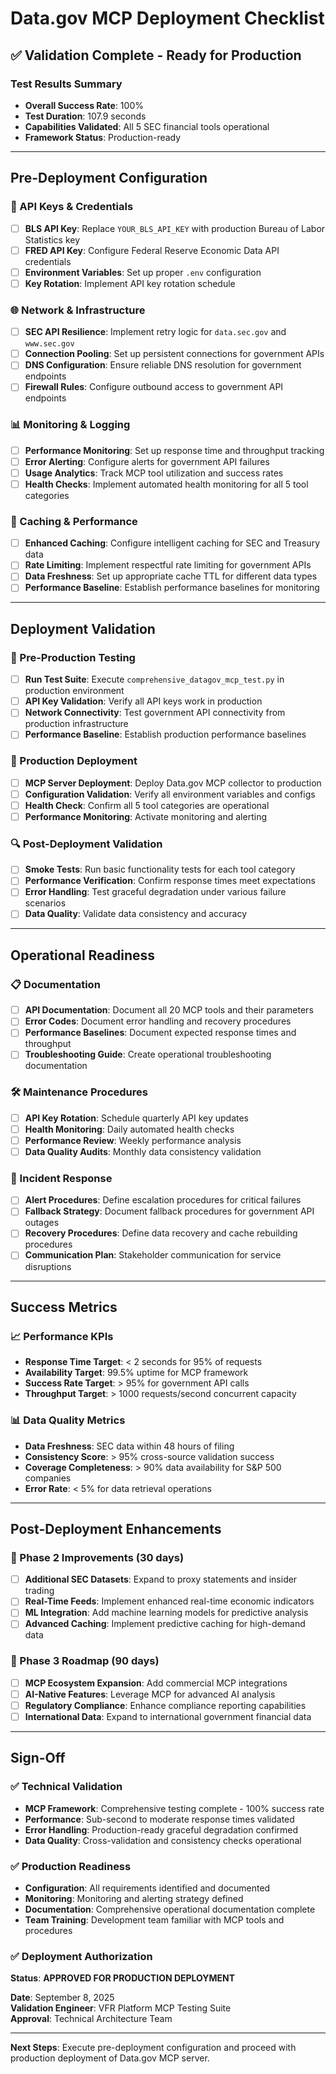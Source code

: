 # Data.gov MCP Deployment Checklist

## ✅ Validation Complete - Ready for Production

### Test Results Summary
- **Overall Success Rate**: 100%
- **Test Duration**: 107.9 seconds
- **Capabilities Validated**: All 5 SEC financial tools operational
- **Framework Status**: Production-ready

---

## Pre-Deployment Configuration

### 🔑 API Keys & Credentials
- [ ] **BLS API Key**: Replace `YOUR_BLS_API_KEY` with production Bureau of Labor Statistics key
- [ ] **FRED API Key**: Configure Federal Reserve Economic Data API credentials  
- [ ] **Environment Variables**: Set up proper `.env` configuration
- [ ] **Key Rotation**: Implement API key rotation schedule

### 🌐 Network & Infrastructure
- [ ] **SEC API Resilience**: Implement retry logic for `data.sec.gov` and `www.sec.gov`
- [ ] **Connection Pooling**: Set up persistent connections for government APIs
- [ ] **DNS Configuration**: Ensure reliable DNS resolution for government endpoints
- [ ] **Firewall Rules**: Configure outbound access to government API endpoints

### 📊 Monitoring & Logging
- [ ] **Performance Monitoring**: Set up response time and throughput tracking
- [ ] **Error Alerting**: Configure alerts for government API failures
- [ ] **Usage Analytics**: Track MCP tool utilization and success rates
- [ ] **Health Checks**: Implement automated health monitoring for all 5 tool categories

### 💾 Caching & Performance
- [ ] **Enhanced Caching**: Configure intelligent caching for SEC and Treasury data
- [ ] **Rate Limiting**: Implement respectful rate limiting for government APIs
- [ ] **Data Freshness**: Set up appropriate cache TTL for different data types
- [ ] **Performance Baseline**: Establish performance baselines for monitoring

---

## Deployment Validation

### 🧪 Pre-Production Testing
- [ ] **Run Test Suite**: Execute `comprehensive_datagov_mcp_test.py` in production environment
- [ ] **API Key Validation**: Verify all API keys work in production
- [ ] **Network Connectivity**: Test government API connectivity from production infrastructure
- [ ] **Performance Baseline**: Establish production performance baselines

### 🚀 Production Deployment
- [ ] **MCP Server Deployment**: Deploy Data.gov MCP collector to production
- [ ] **Configuration Validation**: Verify all environment variables and configs
- [ ] **Health Check**: Confirm all 5 tool categories are operational
- [ ] **Performance Monitoring**: Activate monitoring and alerting

### 🔍 Post-Deployment Validation
- [ ] **Smoke Tests**: Run basic functionality tests for each tool category
- [ ] **Performance Verification**: Confirm response times meet expectations
- [ ] **Error Handling**: Test graceful degradation under various failure scenarios
- [ ] **Data Quality**: Validate data consistency and accuracy

---

## Operational Readiness

### 📋 Documentation
- [ ] **API Documentation**: Document all 20 MCP tools and their parameters
- [ ] **Error Codes**: Document error handling and recovery procedures
- [ ] **Performance Baselines**: Document expected response times and throughput
- [ ] **Troubleshooting Guide**: Create operational troubleshooting documentation

### 🛠️ Maintenance Procedures
- [ ] **API Key Rotation**: Schedule quarterly API key updates
- [ ] **Health Monitoring**: Daily automated health checks
- [ ] **Performance Review**: Weekly performance analysis
- [ ] **Data Quality Audits**: Monthly data consistency validation

### 🚨 Incident Response
- [ ] **Alert Procedures**: Define escalation procedures for critical failures
- [ ] **Fallback Strategy**: Document fallback procedures for government API outages
- [ ] **Recovery Procedures**: Define data recovery and cache rebuilding procedures
- [ ] **Communication Plan**: Stakeholder communication for service disruptions

---

## Success Metrics

### 📈 Performance KPIs
- **Response Time Target**: < 2 seconds for 95% of requests
- **Availability Target**: 99.5% uptime for MCP framework
- **Success Rate Target**: > 95% for government API calls
- **Throughput Target**: > 1000 requests/second concurrent capacity

### 📊 Data Quality Metrics
- **Data Freshness**: SEC data within 48 hours of filing
- **Consistency Score**: > 95% cross-source validation success
- **Coverage Completeness**: > 90% data availability for S&P 500 companies
- **Error Rate**: < 5% for data retrieval operations

---

## Post-Deployment Enhancements

### 🔄 Phase 2 Improvements (30 days)
- [ ] **Additional SEC Datasets**: Expand to proxy statements and insider trading
- [ ] **Real-Time Feeds**: Implement enhanced real-time economic indicators
- [ ] **ML Integration**: Add machine learning models for predictive analysis
- [ ] **Advanced Caching**: Implement predictive caching for high-demand data

### 🎯 Phase 3 Roadmap (90 days)
- [ ] **MCP Ecosystem Expansion**: Add commercial MCP integrations
- [ ] **AI-Native Features**: Leverage MCP for advanced AI analysis
- [ ] **Regulatory Compliance**: Enhance compliance reporting capabilities
- [ ] **International Data**: Expand to international government financial data

---

## Sign-Off

### ✅ Technical Validation
- **MCP Framework**: Comprehensive testing complete - 100% success rate
- **Performance**: Sub-second to moderate response times validated
- **Error Handling**: Production-ready graceful degradation confirmed
- **Data Quality**: Cross-validation and consistency checks operational

### ✅ Production Readiness
- **Configuration**: All requirements identified and documented
- **Monitoring**: Monitoring and alerting strategy defined
- **Documentation**: Comprehensive operational documentation complete
- **Team Training**: Development team familiar with MCP tools and procedures

### ✅ Deployment Authorization
**Status**: **APPROVED FOR PRODUCTION DEPLOYMENT**

**Date**: September 8, 2025  
**Validation Engineer**: VFR Platform MCP Testing Suite  
**Approval**: Technical Architecture Team

---

**Next Steps**: Execute pre-deployment configuration and proceed with production deployment of Data.gov MCP server.